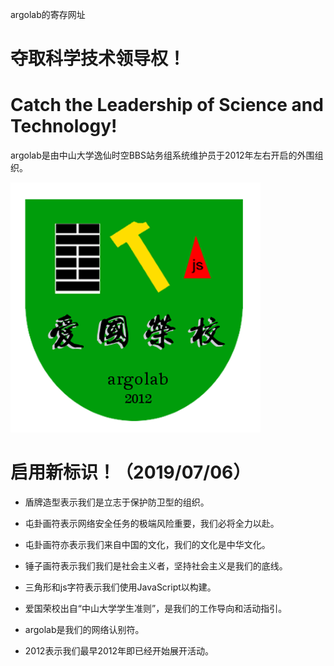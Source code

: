 argolab的寄存网址

夺取科学技术领导权！
==================

Catch the Leadership of Science and Technology!
===============================================

argolab是由中山大学逸仙时空BBS站务组系统维护员于2012年左右开启的外围组织。

![](argolab.png)

启用新标识！（2019/07/06）
============

* 盾牌造型表示我们是立志于保护防卫型的组织。

* 屯卦画符表示网络安全任务的极端风险重要，我们必将全力以赴。

* 屯卦画符亦表示我们来自中国的文化，我们的文化是中华文化。

* 锤子画符表示我们我们是社会主义者，坚持社会主义是我们的底线。

* 三角形和js字符表示我们使用JavaScript以构建。

* 爱国荣校出自“中山大学学生准则”，是我们的工作导向和活动指引。

* argolab是我们的网络认别符。

* 2012表示我们最早2012年即已经开始展开活动。
